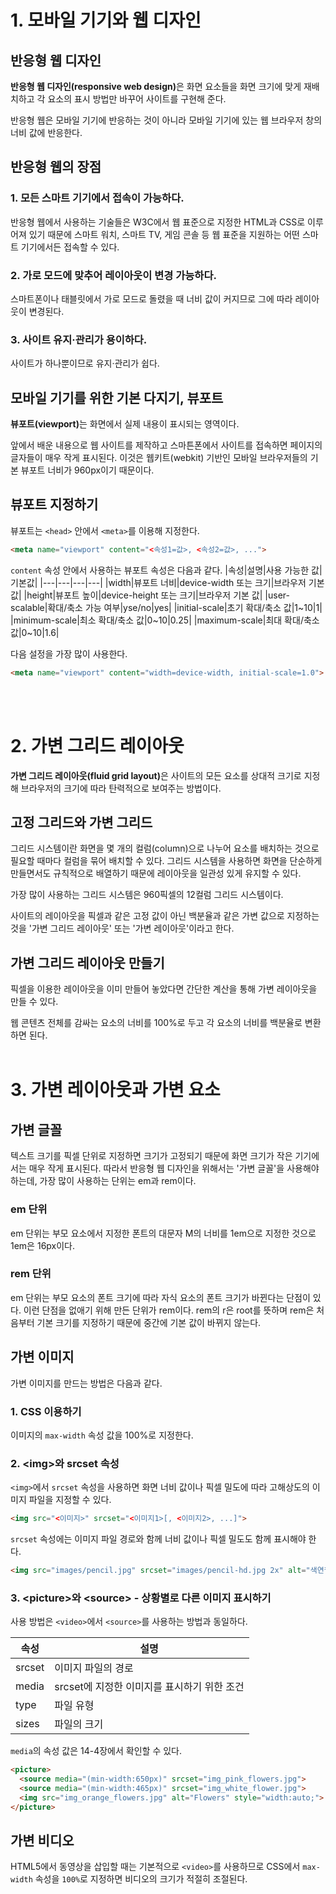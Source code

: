# 1. 모바일 기기와 웹 디자인
## 반응형 웹 디자인
<strong>반응형 웹 디자인(responsive web design)</strong>은 화면 요소들을 화면 크기에 맞게 재배치하고 각 요소의 표시 방법만 바꾸어 사이트를 구현해 준다.

반응형 웹은 모바일 기기에 반응하는 것이 아니라 모바일 기기에 있는 웹 브라우저 창의 너비 값에 반응한다.

## 반응형 웹의 장점
### 1. 모든 스마트 기기에서 접속이 가능하다.
반응형 웹에서 사용하는 기술들은 W3C에서 웹 표준으로 지정한 HTML과 CSS로 이루어져 있기 때문에 스마트 워치, 스마트 TV, 게임 콘솔 등 웹 표준을 지원하는 어떤 스마트 기기에서든 접속할 수 있다.

### 2. 가로 모드에 맞추어 레이아웃이 변경 가능하다.
스마트폰이나 태블릿에서 가로 모드로 돌렸을 때 너비 값이 커지므로 그에 따라 레이아웃이 변경된다.

### 3. 사이트 유지·관리가 용이하다.
사이트가 하나뿐이므로 유지·관리가 쉽다.

## 모바일 기기를 위한 기본 다지기, 뷰포트
<strong>뷰포트(viewport)</strong>는 화면에서 실제 내용이 표시되는 영역이다.

앞에서 배운 내용으로 웹 사이트를 제작하고 스마튼폰에서 사이트를 접속하면 페이지의 글자들이 매우 작게 표시된다. 이것은 웹키트(webkit) 기반인 모바일 브라우저들의 기본 뷰포트 너비가 960px이기 때문이다.

## 뷰포트 지정하기
뷰포트는 `<head>` 안에서 `<meta>`를 이용해 지정한다.
```html
<meta name="viewport" content="<속성1=값>, <속성2=값>, ...">
```

`content` 속성 안에서 사용하는 뷰포트 속성은 다음과 같다.
|속성|설명|사용 가능한 값|기본값|
|---|---|---|---|
|width|뷰포트 너비|device-width 또는 크기|브라우저 기본 값|
|height|뷰포트 높이|device-height 또는 크기|브라우저 기본 값|
|user-scalable|확대/축소 가능 여부|yse/no|yes|
|initial-scale|초기 확대/축소 값|1~10|1|
|minimum-scale|최소 확대/축소 값|0~10|0.25|
|maximum-scale|최대 확대/축소 값|0~10|1.6|

다음 설정을 가장 많이 사용한다.
```html
<meta name="viewport" content="width=device-width, initial-scale=1.0">
```
<br></br>
# 2. 가변 그리드 레이아웃
<strong>가변 그리드 레이아웃(fluid grid layout)</strong>은 사이트의 모든 요소를 상대적 크기로 지정해 브라우저의 크기에 따라 탄력적으로 보여주는 방법이다.

## 고정 그리드와 가변 그리드
그리드 시스템이란 화면을 몇 개의 컬럼(column)으로 나누어 요소를 배치하는 것으로 필요할 때마다 컬럼을 묶어 배치할 수 있다. 그리드 시스템을 사용하면 화면을 단순하게 만들면서도 규칙적으로 배열하기 때문에 레이아웃을 일관성 있게 유지할 수 있다.

가장 많이 사용하는 그리드 시스템은 960픽셀의 12컬럼 그리드 시스템이다.

사이트의 레이아웃을 픽셀과 같은 고정 값이 아닌 백분율과 같은 가변 값으로 지정하는 것을 '가변 그리드 레이아웃' 또는 '가변 레이아웃'이라고 한다.

## 가변 그리드 레이아웃 만들기
픽셀을 이용한 레이아웃을 이미 만들어 놓았다면 간단한 계산을 통해 가변 레이아웃을 만들 수 있다.

웹 콘텐츠 전체를 감싸는 요소의 너비를 100%로 두고 각 요소의 너비를 백분율로 변환하면 된다.
<br></br>
# 3. 가변 레이아웃과 가변 요소
## 가변 글꼴
텍스트 크기를 픽셀 단위로 지정하면 크기가 고정되기 때문에 화면 크기가 작은 기기에서는 매우 작게 표시된다. 따라서 반응형 웹 디자인을 위해서는 '가변 글꼴'을 사용해야 하는데, 가장 많이 사용하는 단위는 em과 rem이다.

### em 단위
em 단위는 부모 요소에서 지정한 폰트의 대문자 M의 너비를 1em으로 지정한 것으로 1em은 16px이다.

### rem 단위
em 단위는 부모 요소의 폰트 크기에 따라 자식 요소의 폰트 크기가 바뀐다는 단점이 있다. 이런 단점을 없애기 위해 만든 단위가 rem이다. rem의 r은 root를 뜻하며 rem은 처음부터 기본 크기를 지정하기 때문에 중간에 기본 값이 바뀌지 않는다.

## 가변 이미지
가변 이미지를 만드는 방법은 다음과 같다.

### 1. CSS 이용하기
이미지의 `max-width` 속성 값을 100%로 지정한다.

### 2. \<img>와 srcset 속성
`<img>`에서 `srcset` 속성을 사용하면 화면 너비 값이나 픽셀 밀도에 따라 고해상도의 이미지 파일을 지정할 수 있다.
```html
<img src="<이미지>" srcset="<이미지1>[, <이미지2>, ...]">
```
`srcset` 속성에는 이미지 파일 경로와 함께 너비 값이나 픽셀 밀도도 함께 표시해야 한다.
```html
<img src="images/pencil.jpg" srcset="images/pencil-hd.jpg 2x" alt="색연필 제품 이미지">
```

### 3. \<picture>와 \<source> - 상황별로 다른 이미지 표시하기
사용 방법은 `<video>`에서 `<source>`를 사용하는 방법과 동일하다.

|속성|설명|
|---|---|
|srcset|이미지 파일의 경로|
|media|srcset에 지정한 이미지를 표시하기 위한 조건|
|type|파일 유형|
|sizes|파일의 크기|

`media`의 속성 값은 14-4장에서 확인할 수 있다.

```html
<picture>
  <source media="(min-width:650px)" srcset="img_pink_flowers.jpg">
  <source media="(min-width:465px)" srcset="img_white_flower.jpg">
  <img src="img_orange_flowers.jpg" alt="Flowers" style="width:auto;">
</picture>
```

## 가변 비디오
HTML5에서 동영상을 삽입할 때는 기본적으로 `<video>`를 사용하므로 CSS에서 `max-width` 속성을 `100%`로 지정하면 비디오의 크기가 적절히 조절된다.
